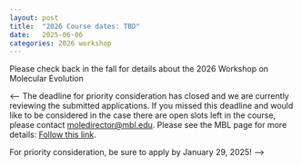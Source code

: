 ```yaml
---
layout: post
title:  "2026 Course dates: TBD"
date:   2025-06-06 
categories: 2026 workshop
---
```


Please check back in the fall for details about the 2026 Workshop on Molecular Evolution

<--
The deadline for priority consideration has closed and we are currently reviewing the submitted applications. If you missed this deadline and would like to be considered in the case there are open slots left in the course, please contact [moledirector@mbl.edu](mailto:moledirector@mbl.edu). Please see the MBL page for more details: [Follow this link](https://www.mbl.edu/education/advanced-research-training-courses/course-offerings/workshop-molecular-evolution).

For priority consideration, be sure to apply by January 29, 2025! -->
